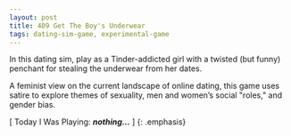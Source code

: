 ```yaml
---
layout: post
title: 409 Get The Boy's Underwear
tags: dating-sim-game, experimental-game
---
```

In this dating sim, play as a Tinder-addicted girl with a twisted (but funny) penchant for stealing the underwear from her dates.

A feminist view on the current landscape of online dating, this game uses satire to explore themes of sexuality, men and women’s social "roles," and gender bias.

[ Today I Was Playing: ***nothing...*** ]
{: .emphasis}